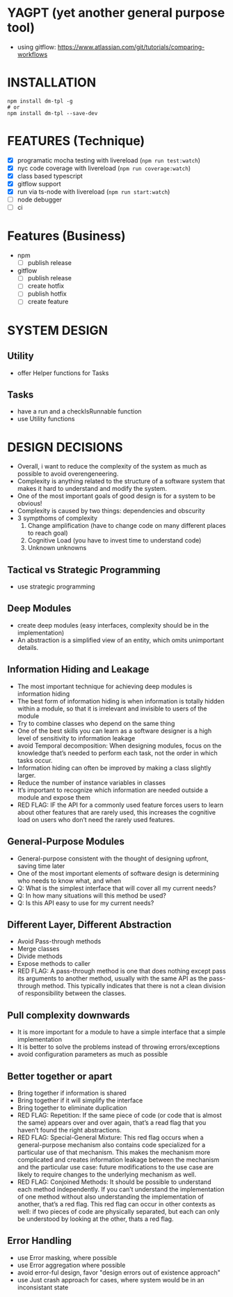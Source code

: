 # YAGPT (yet another general purpose tool)
- using gitflow: https://www.atlassian.com/git/tutorials/comparing-workflows

# INSTALLATION 
``` 
npm install dm-tpl -g
# or
npm install dm-tpl --save-dev
```

# FEATURES (Technique)
- [x] programatic mocha testing with livereload (```npm run test:watch```)
- [x] nyc code coverage with livereload (```npm run coverage:watch```)
- [x] class based typescript
- [x] gitflow support 
- [x] run via ts-node with livereload (```npm run start:watch```)
- [ ] node debugger
- [ ] ci

# Features (Business)
- npm
  - [ ] publish release
- gitflow
  - [ ] publish release
  - [ ] create hotfix
  - [ ] publish hotfix
  - [ ] create feature

# SYSTEM DESIGN

## Utility
- offer Helper functions for Tasks

## Tasks
- have a run and a checkIsRunnable function
- use Utility functions

# DESIGN DECISIONS
- Overall, i want to reduce the complexity of the system as much as possible to
avoid overengeneering.
- Complexity is anything related to the structure of a software system that 
  makes it hard to understand and modify the system.
- One of the most important goals of good design is for a system to be obvious!
- Complexity is caused by two things: dependencies and obscurity
- 3 sympthoms of complexity
  1. Change amplification (have to change code on many different places to reach
     goal)
  2. Cognitive Load (you have to invest time to understand code)
  3. Unknown unknowns

## Tactical vs Strategic Programming
- use strategic programming

## Deep Modules
- create deep modules (easy interfaces, complexity should be in the 
  implementation)
- An abstraction is a simplified view of an entity, which omits unimportant 
  details.

## Information Hiding and Leakage
- The most important technique for achieving deep modules is information hiding
- The best form of information hiding is when information is totally hidden 
  within a module, so that it is irrelevant and invisible to users of the module
- Try to combine classes who depend on the same thing
- One of the best skills you can learn as a software designer is a high level 
  of sensitivity to information leakage
- avoid Temporal decomposition: When designing modules, focus on the knowledge 
  that’s needed to perform each task, not the order in which tasks occur.
- Information hiding can often be improved by making a class slightly larger.
- Reduce the number of instance variables in classes
- It’s important to recognize which information are needed outside a module and
  expose them
- RED FLAG: IF the API for a commonly used feature forces users to learn about 
  other features that are rarely used, this increases the cognitive load on 
  users who don’t need the rarely used features.


## General-Purpose Modules
- General-purpose consistent with the thought of designing upfront, saving time
  later
- One of the most important elements of software design is determining who needs
  to know what, and when
- Q: What is the simplest interface that will cover all my current needs?
- Q: In how many situations will this method be used?
- Q: Is this API easy to use for my current needs?

## Different Layer, Different Abstraction
- Avoid Pass-through methods
- Merge classes
- Divide methods
- Expose methods to caller
- RED FLAG: A pass-through method is one that does nothing except pass its
  arguments to another method, usually with the same API as the pass-through
  method. This typically indicates that there is not a clean division of 
  responsibility between the classes.


## Pull complexity downwards
- It is more important for a module to have a simple interface that a simple 
  implementation
- It is better to solve the problems instead of throwing errors/exceptions
- avoid configuration parameters as much as possible

## Better together or apart
- Bring together if information is shared
- Bring together if it will simplify the interface
- Bring together to eliminate duplication
- RED FLAG: Repetition: If the same piece of code (or code that is almost the
  same) appears over and over again, that’s a read flag that you haven’t found
  the right abstractions.
- RED FLAG: Special-General Mixture: This red flag occurs when a general-purpose
  mechanism also contains code specialized for a particular use of that 
  mechanism. This makes the mechanism more complicated and creates information
  leakage between the mechanism and the particular use case: future modifications
  to the use case are likely to require changes to the underlying mechanism as
  well.
- RED FLAG: Conjoined Methods: It should be possible to understand each method
  independently. If you can’t understand the implementation of one method without
  also understanding the implementation of another, that’s a red flag. This red
  flag can occur in other contexts as well: if two pieces of code are physically
  separated, but each can only be understood by looking at the other, thats a 
  red flag.

##  Error Handling
- use Error masking, where possible
- use Error aggregation where possible
- avoid error-ful design, favor "design errors out of existence approach"
- use Just crash approach for cases, where system would be in an inconsistant 
  state
